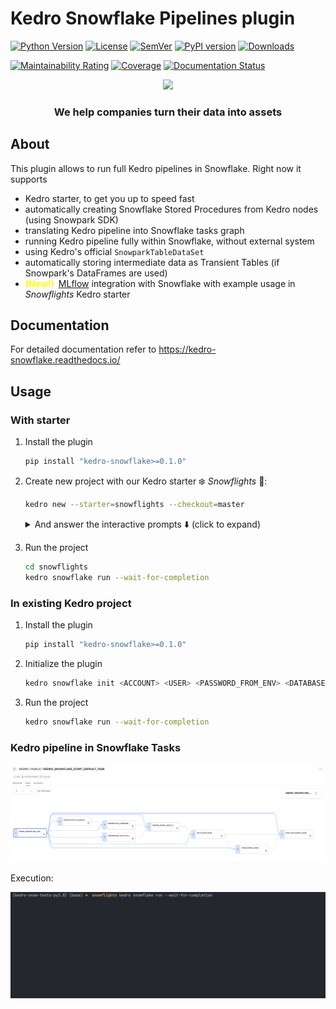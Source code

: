 # Kedro Snowflake Pipelines plugin

[![Python Version](https://img.shields.io/pypi/pyversions/kedro-snowflake)](https://github.com/getindata/kedro-snowflake)
[![License](https://img.shields.io/badge/license-Apache%202.0-blue.svg)](https://opensource.org/licenses/Apache-2.0)
[![SemVer](https://img.shields.io/badge/semver-2.0.0-green)](https://semver.org/)
[![PyPI version](https://badge.fury.io/py/kedro-snowflake.svg)](https://pypi.org/project/kedro-snowflake/)
[![Downloads](https://pepy.tech/badge/kedro-snowflake)](https://pepy.tech/project/kedro-snowflake)

[![Maintainability Rating](https://sonarcloud.io/api/project_badges/measure?project=getindata_kedro-snowflake&metric=sqale_rating)](https://sonarcloud.io/summary/new_code?id=getindata_kedro-snowflake)
[![Coverage](https://sonarcloud.io/api/project_badges/measure?project=getindata_kedro-snowflake&metric=coverage)](https://sonarcloud.io/summary/new_code?id=getindata_kedro-snowflake)
[![Documentation Status](https://readthedocs.org/projects/kedro-snowflake/badge/?version=latest)](https://kedro-snowflake.readthedocs.io/en/latest/?badge=latest)

<p align="center">
  <a href="https://getindata.com/solutions/ml-platform-machine-learning-reliable-explainable-feature-engineering"><img height="150" src="https://getindata.com/img/logo.svg"></a>
  <h3 align="center">We help companies turn their data into assets</h3>
</p>

## About
This plugin allows to run full Kedro pipelines in Snowflake. Right now it supports
* Kedro starter, to get you up to speed fast
* automatically creating Snowflake Stored Procedures from Kedro nodes (using Snowpark SDK)
* translating Kedro pipeline into Snowflake tasks graph
* running Kedro pipeline fully within Snowflake, without external system
* using Kedro's official `SnowparkTableDataSet`
* automatically storing intermediate data as Transient Tables (if Snowpark's DataFrames are used)
* <span style="color:yellow;float:left;margin: 0px 7px 0px 0px">**(New!)</span>** [MLflow](https://mlflow.org/) integration with Snowflake with example usage in _Snowflights_ Kedro starter


## Documentation
For detailed documentation refer to https://kedro-snowflake.readthedocs.io/

## Usage
### With starter
1. Install the plugin
    ```bash
    pip install "kedro-snowflake>=0.1.0" 
    ```
2. Create new project with our Kedro starter ❄️ _Snowflights_ 🚀:
    ```bash
    kedro new --starter=snowflights --checkout=master
    ```
    <details>
        <summary>And answer the interactive prompts ⬇️ (click to expand) </summary>
    
    ```
    Project Name
    ============
    Please enter a human readable name for your new project.
    Spaces, hyphens, and underscores are allowed.
     [Snowflights]: 
    
    Snowflake Account
    =================
    Please enter the name of your Snowflake account.
    This is the part of the URL before .snowflakecomputing.com
     []: abc-123
    
    Snowflake User
    ==============
    Please enter the name of your Snowflake user.
     []: user2137
    
    Snowflake Warehouse
    ===================
    Please enter the name of your Snowflake warehouse.
     []: compute-wh
    
    Snowflake Database
    ==================
    Please enter the name of your Snowflake database.
     [DEMO]: 
    
    Snowflake Schema
    ================
    Please enter the name of your Snowflake schema.
     [DEMO]: 
    
    Snowflake Password Environment Variable
    =======================================
    Please enter the name of the environment variable that contains your Snowflake password.
    Alternatively, you can re-configure the plugin later to use Kedros credentials.yml
     [SNOWFLAKE_PASSWORD]:       
    
    Pipeline Name Used As A Snowflake Task Prefix
    =============================================

     [default]:

    Enable Mlflow Integration (See Documentation For The Configuration Instructions)
    ================================================================================

     [False]: 

    The project name 'Snowflights' has been applied to: 
    - The project title in /tmp/snowflights/README.md
    - The folder created for your project in /tmp/snowflights
    - The project's python package in /tmp/snowflights/src/snowflights
    ```
    </details>

3. Run the project
    ```bash
    cd snowflights
    kedro snowflake run --wait-for-completion
    ```

### In existing Kedro project
1. Install the plugin
    ```bash
    pip install "kedro-snowflake>=0.1.0" 
    ```
2. Initialize the plugin
    ```bash
    kedro snowflake init <ACCOUNT> <USER> <PASSWORD_FROM_ENV> <DATABASE> <SCHEMA> <WAREHOUSE>
    ```
3. Run the project
    ```bash
    kedro snowflake run --wait-for-completion
    ```
   
### Kedro pipeline in Snowflake Tasks

<img src="./docs/images/kedro-snowflake-tasks-graph.png" alt="Kedro Snowflake Plugin" title="Kedro Snowflake Plugin" />

Execution:

<img src="./docs/images/snowflake_running_pipeline.gif" alt="Kedro Snowflake Plugin CLI" title="Kedro Snowflake Plugin CLI" />
